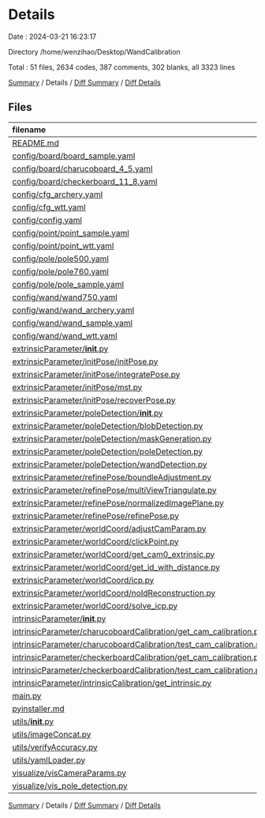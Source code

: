 # Details

Date : 2024-03-21 16:23:17

Directory /home/wenzihao/Desktop/WandCalibration

Total : 51 files,  2634 codes, 387 comments, 302 blanks, all 3323 lines

[Summary](results.md) / Details / [Diff Summary](diff.md) / [Diff Details](diff-details.md)

## Files
| filename | language | code | comment | blank | total |
| :--- | :--- | ---: | ---: | ---: | ---: |
| [README.md](/README.md) | Markdown | 2 | 0 | 1 | 3 |
| [config/board/board_sample.yaml](/config/board/board_sample.yaml) | YAML | 3 | 14 | 4 | 21 |
| [config/board/charucoboard_4_5.yaml](/config/board/charucoboard_4_5.yaml) | YAML | 5 | 10 | 3 | 18 |
| [config/board/checkerboard_11_8.yaml](/config/board/checkerboard_11_8.yaml) | YAML | 3 | 12 | 3 | 18 |
| [config/cfg_archery.yaml](/config/cfg_archery.yaml) | YAML | 25 | 11 | 13 | 49 |
| [config/cfg_wtt.yaml](/config/cfg_wtt.yaml) | YAML | 25 | 11 | 7 | 43 |
| [config/config.yaml](/config/config.yaml) | YAML | 17 | 10 | 13 | 40 |
| [config/point/point_sample.yaml](/config/point/point_sample.yaml) | YAML | 6 | 2 | 0 | 8 |
| [config/point/point_wtt.yaml](/config/point/point_wtt.yaml) | YAML | 6 | 1 | 0 | 7 |
| [config/pole/pole500.yaml](/config/pole/pole500.yaml) | YAML | 4 | 0 | 0 | 4 |
| [config/pole/pole760.yaml](/config/pole/pole760.yaml) | YAML | 4 | 0 | 0 | 4 |
| [config/pole/pole_sample.yaml](/config/pole/pole_sample.yaml) | YAML | 3 | 7 | 2 | 12 |
| [config/wand/wand750.yaml](/config/wand/wand750.yaml) | YAML | 10 | 8 | 1 | 19 |
| [config/wand/wand_archery.yaml](/config/wand/wand_archery.yaml) | YAML | 10 | 4 | 1 | 15 |
| [config/wand/wand_sample.yaml](/config/wand/wand_sample.yaml) | YAML | 9 | 7 | 1 | 17 |
| [config/wand/wand_wtt.yaml](/config/wand/wand_wtt.yaml) | YAML | 10 | 4 | 1 | 15 |
| [extrinsicParameter/__init__.py](/extrinsicParameter/__init__.py) | Python | 0 | 0 | 1 | 1 |
| [extrinsicParameter/initPose/initPose.py](/extrinsicParameter/initPose/initPose.py) | Python | 65 | 3 | 7 | 75 |
| [extrinsicParameter/initPose/integratePose.py](/extrinsicParameter/initPose/integratePose.py) | Python | 50 | 3 | 4 | 57 |
| [extrinsicParameter/initPose/mst.py](/extrinsicParameter/initPose/mst.py) | Python | 55 | 1 | 8 | 64 |
| [extrinsicParameter/initPose/recoverPose.py](/extrinsicParameter/initPose/recoverPose.py) | Python | 78 | 5 | 8 | 91 |
| [extrinsicParameter/poleDetection/__init__.py](/extrinsicParameter/poleDetection/__init__.py) | Python | 0 | 0 | 1 | 1 |
| [extrinsicParameter/poleDetection/blobDetection.py](/extrinsicParameter/poleDetection/blobDetection.py) | Python | 164 | 20 | 11 | 195 |
| [extrinsicParameter/poleDetection/maskGeneration.py](/extrinsicParameter/poleDetection/maskGeneration.py) | Python | 110 | 15 | 10 | 135 |
| [extrinsicParameter/poleDetection/poleDetection.py](/extrinsicParameter/poleDetection/poleDetection.py) | Python | 193 | 10 | 11 | 214 |
| [extrinsicParameter/poleDetection/wandDetection.py](/extrinsicParameter/poleDetection/wandDetection.py) | Python | 145 | 7 | 7 | 159 |
| [extrinsicParameter/refinePose/boundleAdjustment.py](/extrinsicParameter/refinePose/boundleAdjustment.py) | Python | 197 | 55 | 14 | 266 |
| [extrinsicParameter/refinePose/multiViewTriangulate.py](/extrinsicParameter/refinePose/multiViewTriangulate.py) | Python | 175 | 15 | 10 | 200 |
| [extrinsicParameter/refinePose/normalizedImagePlane.py](/extrinsicParameter/refinePose/normalizedImagePlane.py) | Python | 50 | 6 | 6 | 62 |
| [extrinsicParameter/refinePose/refinePose.py](/extrinsicParameter/refinePose/refinePose.py) | Python | 73 | 11 | 6 | 90 |
| [extrinsicParameter/worldCoord/adjustCamParam.py](/extrinsicParameter/worldCoord/adjustCamParam.py) | Python | 30 | 0 | 3 | 33 |
| [extrinsicParameter/worldCoord/clickPoint.py](/extrinsicParameter/worldCoord/clickPoint.py) | Python | 98 | 27 | 10 | 135 |
| [extrinsicParameter/worldCoord/get_cam0_extrinsic.py](/extrinsicParameter/worldCoord/get_cam0_extrinsic.py) | Python | 61 | 11 | 6 | 78 |
| [extrinsicParameter/worldCoord/get_id_with_distance.py](/extrinsicParameter/worldCoord/get_id_with_distance.py) | Python | 44 | 0 | 7 | 51 |
| [extrinsicParameter/worldCoord/icp.py](/extrinsicParameter/worldCoord/icp.py) | Python | 78 | 16 | 28 | 122 |
| [extrinsicParameter/worldCoord/noIdReconstruction.py](/extrinsicParameter/worldCoord/noIdReconstruction.py) | Python | 174 | 15 | 15 | 204 |
| [extrinsicParameter/worldCoord/solve_icp.py](/extrinsicParameter/worldCoord/solve_icp.py) | Python | 18 | 2 | 3 | 23 |
| [intrinsicParameter/__init__.py](/intrinsicParameter/__init__.py) | Python | 0 | 0 | 1 | 1 |
| [intrinsicParameter/charucoboardCalibration/get_cam_calibration.py](/intrinsicParameter/charucoboardCalibration/get_cam_calibration.py) | Python | 63 | 10 | 5 | 78 |
| [intrinsicParameter/charucoboardCalibration/test_cam_calibration.py](/intrinsicParameter/charucoboardCalibration/test_cam_calibration.py) | Python | 44 | 1 | 8 | 53 |
| [intrinsicParameter/checkerboardCalibration/get_cam_calibration.py](/intrinsicParameter/checkerboardCalibration/get_cam_calibration.py) | Python | 43 | 6 | 1 | 50 |
| [intrinsicParameter/checkerboardCalibration/test_cam_calibration.py](/intrinsicParameter/checkerboardCalibration/test_cam_calibration.py) | Python | 49 | 14 | 18 | 81 |
| [intrinsicParameter/intrinsicCalibration/get_intrinsic.py](/intrinsicParameter/intrinsicCalibration/get_intrinsic.py) | Python | 66 | 10 | 5 | 81 |
| [main.py](/main.py) | Python | 121 | 8 | 7 | 136 |
| [pyinstaller.md](/pyinstaller.md) | Markdown | 6 | 0 | 1 | 7 |
| [utils/__init__.py](/utils/__init__.py) | Python | 0 | 0 | 1 | 1 |
| [utils/imageConcat.py](/utils/imageConcat.py) | Python | 36 | 3 | 2 | 41 |
| [utils/verifyAccuracy.py](/utils/verifyAccuracy.py) | Python | 48 | 0 | 4 | 52 |
| [utils/yamlLoader.py](/utils/yamlLoader.py) | Python | 58 | 8 | 14 | 80 |
| [visualize/visCameraParams.py](/visualize/visCameraParams.py) | Python | 47 | 3 | 3 | 53 |
| [visualize/vis_pole_detection.py](/visualize/vis_pole_detection.py) | Python | 53 | 1 | 6 | 60 |

[Summary](results.md) / Details / [Diff Summary](diff.md) / [Diff Details](diff-details.md)